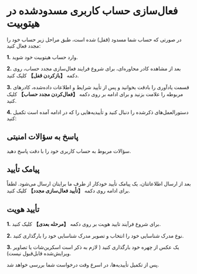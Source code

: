 # فعال‌سازی حساب کاربری مسدودشده در هیتوبیت

در صورتی که حساب شما مسدود (قفل) شده است، طبق مراحل زیر حساب خود را مجدد فعال کنید:

**1.** وارد حساب هیتوبیت خود شوید.

**2.** بعد از مشاهده کادر محاوره‌ای، برای شروع فرایند فعال‌سازی مجدد حساب، روی دکمه **【بازکردن قفل】** کلیک کنید.

**3.** قسمت یادآوری را بادقت بخوانید و پس از تأیید شرایط و اطلاعات داده‌شده، کادرهای مربوطه را علامت بزنید و برای ادامه بر روی دکمه **【فعال‌کردن مجدد حساب】** کلیک کنید.

**4.** دستورالعمل‌های ذکرشده را دنبال کنید و تأییدیه‌هایی را که در ادامه آمده است تکمیل کنید:

## پاسخ به سؤالات امنیتی

سؤالات مربوط به حساب کاربری خود را با دقت پاسخ دهید.

## پیامک تأیید

بعد از ارسال اطلاعاتتان، یک پیامک تأیید خودکار از طرف ما برایتان ارسال می‌شود. لطفاً برای ادامه روی دکمه **【تأیید فعال‌سازی مجدد】** کلیک کنید.

## تأیید هویت

**1.** برای شروع فرآیند تایید هویت بر روی دکمه **【مرحله بعدی】** کلیک کنید.

**2.** نوع مدرک شناسایی خود را انتخاب و تصویر مدرک شناسایی خود را بارگذاری کنید.

**3.** یک عکس از چهره خود بارگذاری کنید ( لازم به ذکر است اسکرین‌شات یا تصاویر ویرایش‌شده قابل‌قبول نیست).

پس از تکمیل تأییدیه‌ها، در اسرع وقت درخواست شما بررسی خواهد شد.
